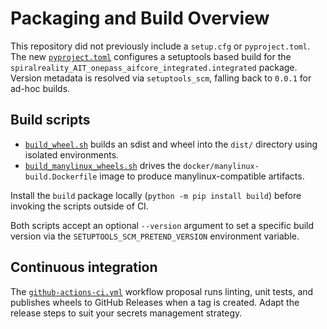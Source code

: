 # Packaging and Build Overview

This repository did not previously include a `setup.cfg` or `pyproject.toml`.
The new [`pyproject.toml`](../pyproject.toml) configures a setuptools based
build for the `spiralreality_AIT_onepass_aifcore_integrated.integrated`
package. Version metadata is resolved via `setuptools_scm`, falling back to
`0.0.1` for ad-hoc builds.

## Build scripts

* [`build_wheel.sh`](./build_wheel.sh) builds an sdist and wheel into the
  `dist/` directory using isolated environments.
* [`build_manylinux_wheels.sh`](./build_manylinux_wheels.sh) drives the
  `docker/manylinux-build.Dockerfile` image to produce manylinux-compatible
  artifacts.

Install the `build` package locally (`python -m pip install build`) before
invoking the scripts outside of CI.

Both scripts accept an optional `--version` argument to set a specific build
version via the `SETUPTOOLS_SCM_PRETEND_VERSION` environment variable.

## Continuous integration

The [`github-actions-ci.yml`](./github-actions-ci.yml) workflow proposal runs
linting, unit tests, and publishes wheels to GitHub Releases when a tag is
created. Adapt the release steps to suit your secrets management strategy.
